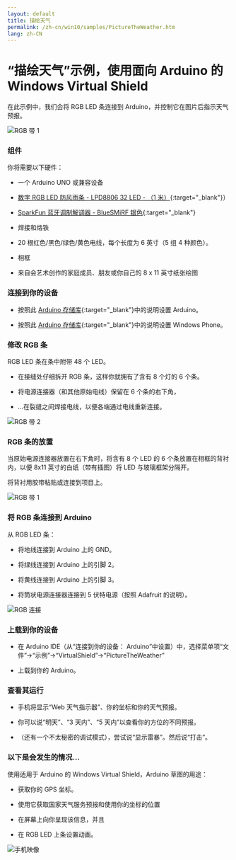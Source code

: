 ```yaml
---
layout: default
title: 描绘天气
permalink: /zh-cn/win10/samples/PictureTheWeather.htm
lang: zh-CN
---
```


# “描绘天气”示例，使用面向 Arduino 的 Windows Virtual Shield

在此示例中，我们会将 RGB LED 条连接到 Arduino，并控制它在图片后指示天气预报。

![RGB 带 1]({{site.baseurl}}/Resources/images/RGBSTRIP/rgbstrip_split1.JPG)

### 组件

你将需要以下硬件：

* 一个 Arduino UNO 或兼容设备

* [数字 RGB LED 防风雨条 - LPD8806 32 LED - （1 米）](http://www.adafruit.com/products/306){:target="_blank"}）

* [SparkFun 蓝牙调制解调器 - BlueSMiRF 银色](https://www.sparkfun.com/products/12577){:target="_blank"}

* 焊接和烙铁

* 20 根红色/黑色/绿色/黄色电线，每个长度为 6 英寸（5 组 4 种颜色）。

* 相框

* 来自会艺术创作的家庭成员、朋友或你自己的 8 x 11 英寸纸张绘图

### 连接到你的设备

* 按照此 [Arduino 存储库](https://github.com/ms-iot/virtual-shields-arduino){:target="_blank"}中的说明设置 Arduino。

* 按照此 [Arduino 存储库](https://github.com/ms-iot/virtual-shields-universal){:target="_blank"}中的说明设置 Windows Phone。

### 修改 RGB 条

RGB LED 条在条中附带 48 个 LED。

* 在接缝处仔细拆开 RGB 条，这样你就拥有了含有 8 个灯的 6 个条。

* 将电源连接器（和其他原始电线）保留在 6 个条的右下角，

* ...在裂缝之间焊接电线，以便各端通过电线重新连接。

![RGB 带 2]({{site.baseurl}}/Resources/images/RGBSTRIP/rgbstrip_split2.JPG)

### RGB 条的放置

当原始电源连接器放置在右下角时，将含有 8 个 LED 的 6 个条放置在相框的背衬内，以便 8x11 英寸的白纸（带有插图）将 LED 与玻璃框架分隔开。

将背衬用胶带粘贴或连接到项目上。

![RGB 带 1]({{site.baseurl}}/Resources/images/RGBSTRIP/rgbstrip_split1.JPG)

### 将 RGB 条连接到 Arduino

从 RGB LED 条：

* 将地线连接到 Arduino 上的 GND。

* 将绿线连接到 Arduino 上的引脚 2。

* 将黄线连接到 Arduino 上的引脚 3。

* 将筒状电源连接器连接到 5 伏特电源（按照 Adafruit 的说明）。

![RGB 连接]({{site.baseurl}}/Resources/images/RGBSTRIP/rgbconnect.JPG)

### 上载到你的设备

* 在 Arduino IDE（从“连接到你的设备： Arduino”中设置）中，选择菜单项“文件”-\>“示例”-\>“VirtualShield”-\>“PictureTheWeather”

* 上载到你的 Arduino。

### 查看其运行

* 手机将显示“Web 天气指示器”、你的坐标和你的天气预报。

* 你可以说“明天”、“3 天内”、“5 天内”以查看你的方位的不同预报。

* （还有一个不太秘密的调试模式），尝试说“显示雷暴”。然后说“打击”。

### 以下是会发生的情况...

使用适用于 Arduino 的 Windows Virtual Shield，Arduino 草图的用途：
* 获取你的 GPS 坐标。

* 使用它获取国家天气服务预报和使用你的坐标的位置

* 在屏幕上向你呈现该信息，并且

* 在 RGB LED 上条设置动画。

![手机映像]({{site.baseurl}}/Resources/images/RGBSTRIP/Phone.JPG)
